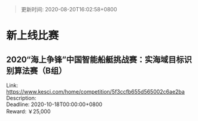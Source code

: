 > 更新时间: 2020-08-20T16:02:58+0800 

# 新上线比赛


## 2020“海上争锋”中国智能船艇挑战赛：实海域目标识别算法赛（B组）
Link: https://www.kesci.com/home/competition/5f3ccfb655d565002c6ae2ba  
Description:   
Deadline: 2020-10-18T00:00:00+0800  
Reward: ￥25,000  

